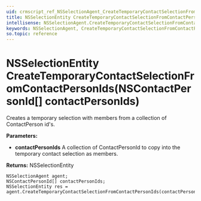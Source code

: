 ```yaml
---
uid: crmscript_ref_NSSelectionAgent_CreateTemporaryContactSelectionFromContactPersonIds
title: NSSelectionEntity CreateTemporaryContactSelectionFromContactPersonIds(NSContactPersonId[] contactPersonIds)
intellisense: NSSelectionAgent.CreateTemporaryContactSelectionFromContactPersonIds
keywords: NSSelectionAgent, CreateTemporaryContactSelectionFromContactPersonIds
so.topic: reference
---
```


# NSSelectionEntity CreateTemporaryContactSelectionFromContactPersonIds(NSContactPersonId[] contactPersonIds)

Creates a temporary selection with members from a collection of ContactPerson id's.

**Parameters:**
 - **contactPersonIds** A collection of ContactPersonId to copy into the temporary contact selection as members.

**Returns:** NSSelectionEntity

```crmscript
NSSelectionAgent agent;
NSContactPersonId[] contactPersonIds;
NSSelectionEntity res = agent.CreateTemporaryContactSelectionFromContactPersonIds(contactPersonIds);
```

